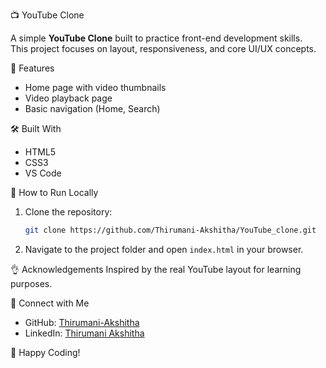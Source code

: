 📺 YouTube Clone

A simple **YouTube Clone** built to practice front-end development skills.  
This project focuses on layout, responsiveness, and core UI/UX concepts.

🚀 Features
- Home page with video thumbnails
- Video playback page
- Basic navigation (Home, Search)

🛠️ Built With
- HTML5
- CSS3
- VS Code

📂 How to Run Locally

1. Clone the repository:
   ```bash
   git clone https://github.com/Thirumani-Akshitha/YouTube_clone.git
   ```

2. Navigate to the project folder and open `index.html` in your browser.


👌 Acknowledgements
Inspired by the real YouTube layout for learning purposes.

🔗 Connect with Me
- GitHub: [Thirumani-Akshitha](https://github.com/Thirumani-Akshitha)
- LinkedIn: [Thirumani Akshitha](www.linkedin.com/in/thirumani-akshitha/)


🚀 Happy Coding!

